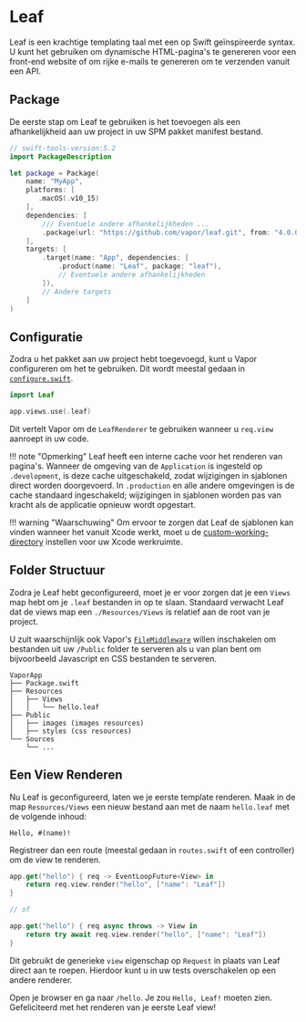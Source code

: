 # Leaf

Leaf is een krachtige templating taal met een op Swift geïnspireerde syntax. U kunt het gebruiken om dynamische HTML-pagina's te genereren voor een front-end website of om rijke e-mails te genereren om te verzenden vanuit een API.

## Package

De eerste stap om Leaf te gebruiken is het toevoegen als een afhankelijkheid aan uw project in uw SPM pakket manifest bestand.

```swift
// swift-tools-version:5.2
import PackageDescription

let package = Package(
    name: "MyApp",
    platforms: [
       .macOS(.v10_15)
    ],
    dependencies: [
        /// Eventuele andere afhankelijkheden ...
        .package(url: "https://github.com/vapor/leaf.git", from: "4.0.0"),
    ],
    targets: [
        .target(name: "App", dependencies: [
            .product(name: "Leaf", package: "leaf"),
            // Eventuele andere afhankelijkheden
        ]),
        // Andere targets
    ]
)
```

## Configuratie

Zodra u het pakket aan uw project hebt toegevoegd, kunt u Vapor configureren om het te gebruiken. Dit wordt meestal gedaan in [`configure.swift`](../getting-started/folder-structure.md#configureswift).

```swift
import Leaf

app.views.use(.leaf)
```

Dit vertelt Vapor om de `LeafRenderer` te gebruiken wanneer u `req.view` aanroept in uw code.

!!! note "Opmerking"
    Leaf heeft een interne cache voor het renderen van pagina's. Wanneer de omgeving van de `Application` is ingesteld op `.development`, is deze cache uitgeschakeld, zodat wijzigingen in sjablonen direct worden doorgevoerd. In `.production` en alle andere omgevingen is de cache standaard ingeschakeld; wijzigingen in sjablonen worden pas van kracht als de applicatie opnieuw wordt opgestart.

!!! warning "Waarschuwing"
    Om ervoor te zorgen dat Leaf de sjablonen kan vinden wanneer het vanuit Xcode werkt, moet u de [custom-working-directory](/xcode/#custom-working-directory) instellen voor uw Xcode werkruimte.

## Folder Structuur

Zodra je Leaf hebt geconfigureerd, moet je er voor zorgen dat je een `Views` map hebt om je `.leaf` bestanden in op te slaan. Standaard verwacht Leaf dat de views map een `./Resources/Views` is relatief aan de root van je project.

U zult waarschijnlijk ook Vapor's [`FileMiddleware`](https://api.vapor.codes/vapor/latest/Vapor/Classes/FileMiddleware.html) willen inschakelen om bestanden uit uw `/Public` folder te serveren als u van plan bent om bijvoorbeeld Javascript en CSS bestanden te serveren.

```
VaporApp
├── Package.swift
├── Resources
│   ├── Views
│   │   └── hello.leaf
├── Public
│   ├── images (images resources)
│   ├── styles (css resources)
└── Sources
    └── ...
```

## Een View Renderen

Nu Leaf is geconfigureerd, laten we je eerste template renderen. Maak in de map `Resources/Views` een nieuw bestand aan met de naam `hello.leaf` met de volgende inhoud:

```leaf
Hello, #(name)!
```

Registreer dan een route (meestal gedaan in `routes.swift` of een controller) om de view te renderen.

```swift
app.get("hello") { req -> EventLoopFuture<View> in
    return req.view.render("hello", ["name": "Leaf"])
}

// of

app.get("hello") { req async throws -> View in
    return try await req.view.render("hello", ["name": "Leaf"])
}
```

Dit gebruikt de generieke `view` eigenschap op `Request` in plaats van Leaf direct aan te roepen. Hierdoor kunt u in uw tests overschakelen op een andere renderer.

Open je browser en ga naar `/hello`. Je zou `Hello, Leaf!` moeten zien. Gefeliciteerd met het renderen van je eerste Leaf view!
